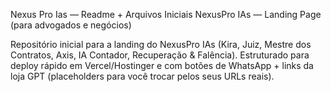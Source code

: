 Nexus Pro Ias — Readme + Arquivos Iniciais
NexusPro IAs — Landing Page (para advogados e negócios)

Repositório inicial para a landing do NexusPro IAs (Kira, Juiz, Mestre dos Contratos, Axis, IA Contador, Recuperação & Falência). Estruturado para deploy rápido em Vercel/Hostinger e com botões de WhatsApp + links da loja GPT (placeholders para você trocar pelos seus URLs reais).

